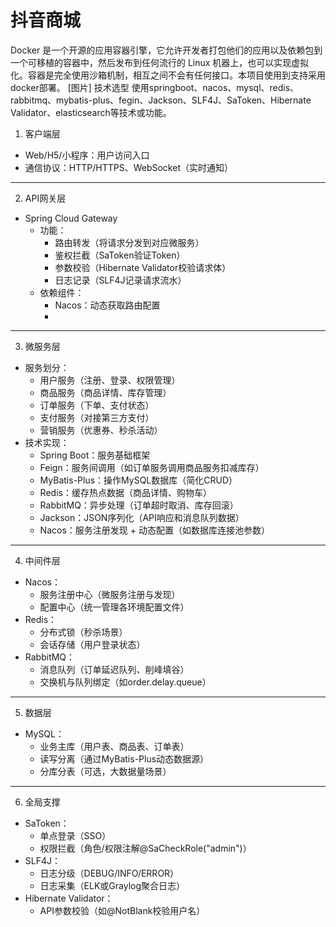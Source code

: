 # 抖音商城
Docker 是一个开源的应用容器引擎，它允许开发者打包他们的应用以及依赖包到一个可移植的容器中，然后发布到任何流行的 Linux 机器上，也可以实现虚拟化。容器是完全使用沙箱机制，相互之间不会有任何接口。本项目使用到支持采用docker部署。
[图片]
技术选型
使用springboot、nacos、mysql、redis、rabbitmq、mybatis-plus、fegin、Jackson、SLF4J、SaToken、Hibernate Validator、elasticsearch等技术或功能。
1. 客户端层
- Web/H5/小程序：用户访问入口
- 通信协议：HTTP/HTTPS、WebSocket（实时通知）

---
2. API网关层
- Spring Cloud Gateway
  - 功能：
    - 路由转发（将请求分发到对应微服务）
    - 鉴权拦截（SaToken验证Token）
    - 参数校验（Hibernate Validator校验请求体）
    - 日志记录（SLF4J记录请求流水）
  - 依赖组件：
    - Nacos：动态获取路由配置
    - 

---
3. 微服务层
- 服务划分：
  - 用户服务（注册、登录、权限管理）
  - 商品服务（商品详情、库存管理）
  - 订单服务（下单、支付状态）
  - 支付服务（对接第三方支付）
  - 营销服务（优惠券、秒杀活动）
- 技术实现：
  - Spring Boot：服务基础框架
  - Feign：服务间调用（如订单服务调用商品服务扣减库存）
  - MyBatis-Plus：操作MySQL数据库（简化CRUD）
  - Redis：缓存热点数据（商品详情、购物车）
  - RabbitMQ：异步处理（订单超时取消、库存回滚）
  - Jackson：JSON序列化（API响应和消息队列数据）
  - Nacos：服务注册发现 + 动态配置（如数据库连接池参数）

---
4. 中间件层
- Nacos：
  - 服务注册中心（微服务注册与发现）
  - 配置中心（统一管理各环境配置文件）
- Redis：
  - 分布式锁（秒杀场景）
  - 会话存储（用户登录状态）
- RabbitMQ：
  - 消息队列（订单延迟队列、削峰填谷）
  - 交换机与队列绑定（如order.delay.queue）

---
5. 数据层
- MySQL：
  - 业务主库（用户表、商品表、订单表）
  - 读写分离（通过MyBatis-Plus动态数据源）
  - 分库分表（可选，大数据量场景）

---
6. 全局支撑
- SaToken：
  - 单点登录（SSO）
  - 权限拦截（角色/权限注解@SaCheckRole("admin")）
- SLF4J：
  - 日志分级（DEBUG/INFO/ERROR）
  - 日志采集（ELK或Graylog聚合日志）
- Hibernate Validator：
  - API参数校验（如@NotBlank校验用户名）
